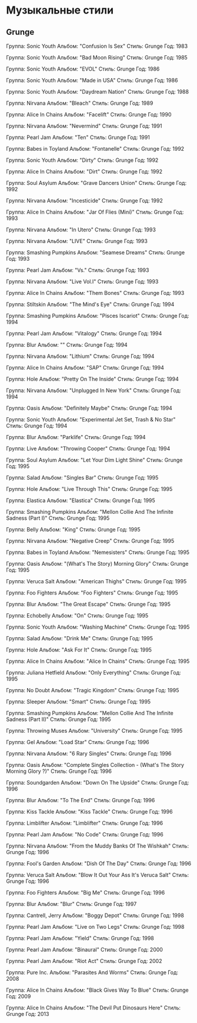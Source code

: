 # Музыкальные стили

## Grunge

Группа: Sonic Youth
Альбом: "Confusion Is Sex"
Стиль: Grunge
Год: 1983

Группа: Sonic Youth
Альбом: "Bad Moon Rising"
Стиль: Grunge
Год: 1985

Группа: Sonic Youth
Альбом: "EVOL"
Стиль: Grunge
Год: 1986

Группа: Sonic Youth
Альбом: "Made in USA"
Стиль: Grunge
Год: 1986

Группа: Sonic Youth
Альбом: "Daydream Nation"
Стиль: Grunge
Год: 1988

Группа: Nirvana
Альбом: "Bleach"
Стиль: Grunge
Год: 1989

Группа: Alice In Chains
Альбом: "Facelift"
Стиль: Grunge
Год: 1990

Группа: Nirvana
Альбом: "Nevermind"
Стиль: Grunge
Год: 1991

Группа: Pearl Jam
Альбом: "Ten"
Стиль: Grunge
Год: 1991

Группа: Babes in Toyland
Альбом: "Fontanelle"
Стиль: Grunge
Год: 1992

Группа: Sonic Youth
Альбом: "Dirty"
Стиль: Grunge
Год: 1992

Группа: Alice In Chains
Альбом: "Dirt"
Стиль: Grunge
Год: 1992

Группа: Soul Asylum
Альбом: "Grave Dancers Union"
Стиль: Grunge
Год: 1992

Группа: Nirvana
Альбом: "Incesticide"
Стиль: Grunge
Год: 1992

Группа: Alice In Chains
Альбом: "Jar Of Flies (Mini)"
Стиль: Grunge
Год: 1993

Группа: Nirvana
Альбом: "In Utero"
Стиль: Grunge
Год: 1993

Группа: Nirvana
Альбом: "LIVE"
Стиль: Grunge
Год: 1993

Группа: Smashing Pumpkins
Альбом: "Seamese Dreams"
Стиль: Grunge
Год: 1993

Группа: Pearl Jam
Альбом: "Vs."
Стиль: Grunge
Год: 1993

Группа: Nirvana
Альбом: "Live Vol.I"
Стиль: Grunge
Год: 1993

Группа: Alice In Chains
Альбом: "Them Bones"
Стиль: Grunge
Год: 1993

Группа: Stiltskin
Альбом: "The Mind's Eye"
Стиль: Grunge
Год: 1994

Группа: Smashing Pumpkins
Альбом: "Pisces Iscariot"
Стиль: Grunge
Год: 1994

Группа: Pearl Jam
Альбом: "Vitalogy"
Стиль: Grunge
Год: 1994

Группа: Blur
Альбом: ""
Стиль: Grunge
Год: 1994

Группа: Nirvana
Альбом: "Lithium"
Стиль: Grunge
Год: 1994

Группа: Alice In Chains
Альбом: "SAP"
Стиль: Grunge
Год: 1994

Группа: Hole
Альбом: "Pretty On The Inside"
Стиль: Grunge
Год: 1994

Группа: Nirvana
Альбом: "Unplugged In New York"
Стиль: Grunge
Год: 1994

Группа: Oasis
Альбом: "Definitely Maybe"
Стиль: Grunge
Год: 1994

Группа: Sonic Youth
Альбом: "Experimental Jet Set, Trash & No Star"
Стиль: Grunge
Год: 1994

Группа: Blur
Альбом: "Parklife"
Стиль: Grunge
Год: 1994

Группа: Live
Альбом: "Throwing Cooper"
Стиль: Grunge
Год: 1994

Группа: Soul Asylum
Альбом: "Let Your Dim Light Shine"
Стиль: Grunge
Год: 1995

Группа: Salad
Альбом: "Singles Bar"
Стиль: Grunge
Год: 1995

Группа: Hole
Альбом: "Live Through This"
Стиль: Grunge
Год: 1995

Группа: Elastica
Альбом: "Elastica"
Стиль: Grunge
Год: 1995

Группа: Smashing Pumpkins
Альбом: "Mellon Collie And The Infinite Sadness (Part I)"
Стиль: Grunge
Год: 1995

Группа: Belly
Альбом: "King"
Стиль: Grunge
Год: 1995

Группа: Nirvana
Альбом: "Negative Creep"
Стиль: Grunge
Год: 1995

Группа: Babes in Toyland
Альбом: "Nemesisters"
Стиль: Grunge
Год: 1995

Группа: Oasis
Альбом: "(What's The Story) Morning Glory"
Стиль: Grunge
Год: 1995

Группа: Veruca Salt
Альбом: "American Thighs"
Стиль: Grunge
Год: 1995

Группа: Foo Fighters
Альбом: "Foo Fighters"
Стиль: Grunge
Год: 1995

Группа: Blur
Альбом: "The Great Escape"
Стиль: Grunge
Год: 1995

Группа: Echobelly
Альбом: "On"
Стиль: Grunge
Год: 1995

Группа: Sonic Youth
Альбом: "Washing Machine"
Стиль: Grunge
Год: 1995

Группа: Salad
Альбом: "Drink Me"
Стиль: Grunge
Год: 1995

Группа: Hole
Альбом: "Ask For It"
Стиль: Grunge
Год: 1995

Группа: Alice In Chains
Альбом: "Alice In Chains"
Стиль: Grunge
Год: 1995

Группа: Juliana Hetfield
Альбом: "Only Everything"
Стиль: Grunge
Год: 1995

Группа: No Doubt
Альбом: "Tragic Kingdom"
Стиль: Grunge
Год: 1995

Группа: Sleeper
Альбом: "Smart"
Стиль: Grunge
Год: 1995

Группа: Smashing Pumpkins
Альбом: "Mellon Collie And The Infinite Sadness (Part II)"
Стиль: Grunge
Год: 1995

Группа: Throwing Muses
Альбом: "University"
Стиль: Grunge
Год: 1995

Группа: Gel
Альбом: "Load Star"
Стиль: Grunge
Год: 1996

Группа: Nirvana
Альбом: "6 Rary Singles"
Стиль: Grunge
Год: 1996

Группа: Oasis
Альбом: "Complete Singles Collection - (What's The Story Morning Glory ?)"
Стиль: Grunge
Год: 1996

Группа: Soundgarden
Альбом: "Down On The Upside"
Стиль: Grunge
Год: 1996

Группа: Blur
Альбом: "To The End"
Стиль: Grunge
Год: 1996

Группа: Kiss Tackle
Альбом: "Kiss Tackle"
Стиль: Grunge
Год: 1996

Группа: Limblifter
Альбом: "Limblifter"
Стиль: Grunge
Год: 1996

Группа: Pearl Jam
Альбом: "No Code"
Стиль: Grunge
Год: 1996

Группа: Nirvana
Альбом: "From the Muddy Banks Of The Wishkah"
Стиль: Grunge
Год: 1996

Группа: Fool's Garden
Альбом: "Dish Of The Day"
Стиль: Grunge
Год: 1996

Группа: Veruca Salt
Альбом: "Blow It Out Your Ass It's Veruca Salt"
Стиль: Grunge
Год: 1996

Группа: Foo Fighters
Альбом: "Big Me"
Стиль: Grunge
Год: 1996

Группа: Blur
Альбом: "Blur"
Стиль: Grunge
Год: 1997

Группа: Cantrell, Jerry
Альбом: "Boggy Depot"
Стиль: Grunge
Год: 1998

Группа: Pearl Jam
Альбом: "Live on Two Legs"
Стиль: Grunge
Год: 1998

Группа: Pearl Jam
Альбом: "Yield"
Стиль: Grunge
Год: 1998

Группа: Pearl Jam
Альбом: "Binaural"
Стиль: Grunge
Год: 2000

Группа: Pearl Jam
Альбом: "Riot Act"
Стиль: Grunge
Год: 2002

Группа: Pure Inc.
Альбом: "Parasites And Worms"
Стиль: Grunge
Год: 2008

Группа: Alice In Chains
Альбом: "Black Gives Way To Blue"
Стиль: Grunge
Год: 2009

Группа: Alice In Chains
Альбом: "The Devil Put Dinosaurs Here"
Стиль: Grunge
Год: 2013

